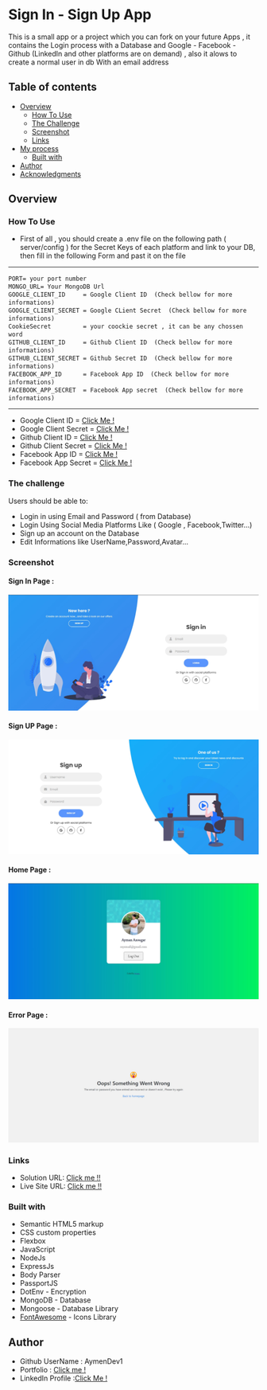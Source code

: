 # Sign In - Sign Up App

This is a small app or a project which you can fork on your future Apps , it contains the Login process with a Database and Google - Facebook - Github (LinkedIn and other platforms are on demand) , also it alows to create a normal user in db With an email address

## Table of contents

- [Overview](#overview)
  - [How To Use](#how-to-use)
  - [The Challenge](#the-challenge)
  - [Screenshot](#screenshot)
  - [Links](#links)
- [My process](#my-process)
  - [Built with](#built-with)
- [Author](#author)
- [Acknowledgments](#acknowledgments)

## Overview

### How To Use

- First of all , you should create a .env file on the following path ( server/config ) for the Secret Keys of each platform and link to your DB,
  then fill in the following Form and past it on the file

---

    PORT= your port number
    MONGO_URL= Your MongoDB Url
    GOOGLE_CLIENT_ID     = Google Client ID  (Check bellow for more informations)
    GOOGLE_CLIENT_SECRET = Google CLient Secret  (Check bellow for more informations)
    CookieSecret         = your coockie secret , it can be any chossen word
    GITHUB_CLIENT_ID     = Github Client ID  (Check bellow for more informations)
    GITHUB_CLIENT_SECRET = Github Secret ID  (Check bellow for more informations)
    FACEBOOK_APP_ID      = Facebook App ID  (Check bellow for more informations)
    FACEBOOK_APP_SECRET  = Facebook App secret  (Check bellow for more informations)

---

- Google Client ID = [Click Me !]()
- Google Client Secret = [Click Me !]()
- Github Client ID = [Click Me !]()
- Github Client Secret = [Click Me !]()
- Facebook App ID = [Click Me !]()
- Facebook App Secret = [Click Me !]()

### The challenge

Users should be able to:

- Login in using Email and Password ( from Database)
- Login Using Social Media Platforms Like ( Google , Facebook,Twitter...)
- Sign up an account on the Database
- Edit Informations like UserName,Password,Avatar...

### Screenshot

#### Sign In Page :

![](./Screenshots/Sign%20In%20.jpg)

#### Sign UP Page :

![](./Screenshots/Sign%20UP%20.jpg)

#### Home Page :

![](./Screenshots/HomePage.jpg)

#### Error Page :

![](./Screenshots/404.jpg)

### Links

- Solution URL: [Click me !!](https://github.com/aymendev1/Login-SignUp-Forum---Client-and-Server-side--)
- Live Site URL: [Click me !!](#)

### Built with

- Semantic HTML5 markup
- CSS custom properties
- Flexbox
- JavaScript
- NodeJs
- ExpressJs
- Body Parser
- PassportJS
- DotEnv - Encryption
- MongoDB - Database
- Mongoose - Database Library
- [FontAwesome](https://fontawesome.com/) - Icons Library

## Author

- Github UserName : AymenDev1
- Portfolio : [Click me !](https://aymendev1.com)
- LinkedIn Profile :[Click Me !](https://linkedin.com/aymanazougar)
